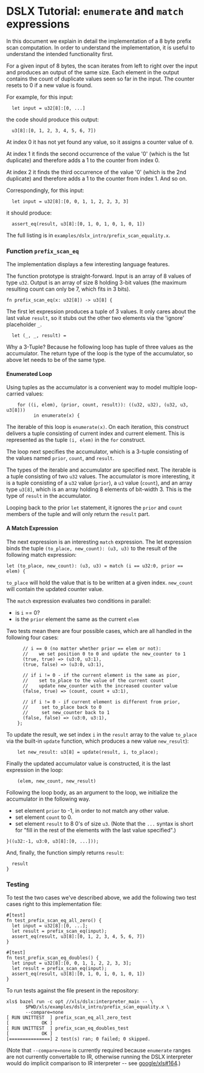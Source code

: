 # DSLX Tutorial: `enumerate` and `match` expressions

In this document we explain in detail the implementation of a 8 byte prefix scan
computation. In order to understand the implementation, it is useful to
understand the intended functionality first.

For a given input of 8 bytes, the scan iterates from left to right over the
input and produces an output of the same size. Each element in the output
contains the count of duplicate values seen so far in the input. The counter
resets to 0 if a new value is found.

For example, for this input:

```dslx-snippet
  let input = u32[8]:[0, ...]
```

the code should produce this output:

```dslx-snippet
  u3[8]:[0, 1, 2, 3, 4, 5, 6, 7])
```

At index 0 it has not yet found any value, so it assigns a counter value of `0`.

At index 1 it finds the second occurrence of the value '0' (which is the 1st
duplicate) and therefore adds a 1 to the counter from index 0.

At index 2 it finds the third occurrence of the value '0' (which is the 2nd
duplicate) and therefore adds a 1 to the counter from index 1. And so on.

Correspondingly, for this input:

```dslx-snippet
  let input = u32[8]:[0, 0, 1, 1, 2, 2, 3, 3]
```

it should produce:

```dslx-snippet
  assert_eq(result, u3[8]:[0, 1, 0, 1, 0, 1, 0, 1])
```

The full listing is in `examples/dslx_intro/prefix_scan_equality.x`.

### Function `prefix_scan_eq`

The implementation displays a few interesting language features.

The function prototype is straight-forward. Input is an array of 8 values of type
`u32`. Output is an array of size 8 holding 3-bit values (the maximum resulting
count can only be 7, which fits in 3 bits).

```dslx-snippet
fn prefix_scan_eq(x: u32[8]) -> u3[8] {
```

The first let expression produces a tuple of 3 values. It only cares about the
last value `result`, so it stubs out the other two elements via the 'ignore'
placeholder `_`.

```dslx-snippet
  let (_, _, result) =
```

Why a 3-Tuple? Because he following loop has tuple of three values as the
accumulator. The return type of the loop is the type of the accumulator, so
above let needs to be of the same type.

#### Enumerated Loop

Using tuples as the accumulator is a convenient way to model multiple
loop-carried values:

```dslx-snippet
    for ((i, elem), (prior, count, result)): ((u32, u32), (u32, u3, u3[8]))
          in enumerate(x) {
```

The iterable of this loop is `enumerate(x)`. On each iteration, this construct
delivers a tuple consisting of current index and current element. This is
represented as the tuple `(i, elem)` in the `for` construct.

The loop next specifies the accumulator, which is a 3-tuple consisting of the
values named `prior`, `count`, and `result`.

The types of the iterable and accumulator are specified next. The iterable is a
tuple consisting of two `u32` values. The accumulator is more interesting, it is
a tuple consisting of a `u32` value (`prior`), a `u3` value (`count`), and an
array type `u3[8]`, which is an array holding 8 elements of bit-width 3. This is
the type of `result` in the accumulator.

Looping back to the prior `let` statement, it ignores the `prior` and `count`
members of the tuple and will only return the `result` part.

#### A Match Expression

The next expression is an interesting `match` expression. The let expression
binds the tuple `(to_place, new_count): (u3, u3)` to the result of the following
match expression:

```dslx-snippet
let (to_place, new_count): (u3, u3) = match (i == u32:0, prior == elem) {
```

`to_place` will hold the value that is to be written at a given index.
`new_count` will contain the updated counter value.

The `match` expression evaluates two conditions in parallel:

*   is `i` == 0?
*   is the `prior` element the same as the current `elem`

Two tests mean there are four possible cases, which are all handled in the
following four cases:

```dslx-snippet
      // i == 0 (no matter whether prior == elem or not):
      //    we set position 0 to 0 and update the new_counter to 1
      (true, true) => (u3:0, u3:1),
      (true, false) => (u3:0, u3:1),

      // if i != 0 - if the current element is the same as pior,
      //    set to_place to the value of the current count
      //    update new_counter with the increased counter value
      (false, true) => (count, count + u3:1),

      // if i != 0 - if current element is different from prior,
      //     set to_place back to 0
      //     set new_counter back to 1
      (false, false) => (u3:0, u3:1),
    };
```

To update the result, we set index `i` in the `result` array to the value
`to_place` via the built-in `update` function, which produces a new value
`new_result`):

```dslx-snippet
    let new_result: u3[8] = update(result, i, to_place);
```

Finally the updated accumulator value is constructed, it is the last expression
in the loop:

```dslx-snippet
    (elem, new_count, new_result)
```

Following the loop body, as an argument to the loop, we initialize the
accumulator in the following way.

*   set element `prior` to -1, in order to not match any other value.
*   set element `count` to 0.
*   set element `result` to 8 0's of size `u3`. (Note that the `...` syntax
    is short for "fill in the rest of the elements with the last value
    specified".)

```dslx-snippet
}((u32:-1, u3:0, u3[8]:[0, ...]));
```

And, finally, the function simply returns `result`:

```dslx-snippet
  result
}
```

### Testing

To test the two cases we've described above, we add the following two test cases
right to this implementation file:

```dslx-snippet
#[test]
fn test_prefix_scan_eq_all_zero() {
  let input = u32[8]:[0, ...];
  let result = prefix_scan_eq(input);
  assert_eq(result, u3[8]:[0, 1, 2, 3, 4, 5, 6, 7])
}

#[test]
fn test_prefix_scan_eq_doubles() {
  let input = u32[8]:[0, 0, 1, 1, 2, 2, 3, 3];
  let result = prefix_scan_eq(input);
  assert_eq(result, u3[8]:[0, 1, 0, 1, 0, 1, 0, 1])
}
```

To run tests against the file present in the repository:

```console
xls$ bazel run -c opt //xls/dslx:interpreter_main -- \
       $PWD/xls/examples/dslx_intro/prefix_scan_equality.x \
       --compare=none
[ RUN UNITTEST  ] prefix_scan_eq_all_zero_test
[            OK ]
[ RUN UNITTEST  ] prefix_scan_eq_doubles_test
[            OK ]
[===============] 2 test(s) ran; 0 failed; 0 skipped.
```

(Note that `--compare=none` is currently required because `enumerate` ranges are
not currently convertable to IR, otherwise running the DSLX interpreter would do
implicit comparison to IR interpreter -- see
[google/xls#164](https://github.com/google/xls/issues/164).)
